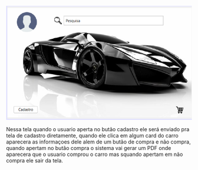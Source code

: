![Imagem do Circuito](Tela_principal.png)

 Nessa tela quando o usuario aperta no butão cadastro ele será enviado pra tela de cadastro diretamente,
quando ele clica em algum card do carro aparecera as informaçoes dele alem de um butão de compra e não compra, 
quando apertam no butão compra o sistema vai gerar um PDF onde aparecera que o usuario comprou o carro
mas squando apertam em não compra ele sair da tela.

